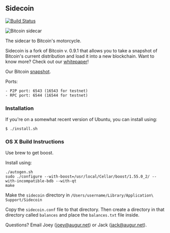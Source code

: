 ## Sidecoin

[![Build Status](https://travis-ci.org/tinybike/sidecoin.svg?branch=master)](https://travis-ci.org/tinybike/sidecoin)

![Bitcoin sidecar](https://github.com/tinybike/sidecoin/blob/master/src/qt/res/images/splash.png)

The sidecar to Bitcoin's motorcycle.

Sidecoin is a fork of Bitcoin v. 0.9.1 that allows you to take a snapshot of Bitcoin's current distribution and load it into a new blockchain.  Want to know more?  Check out our [whitepaper](http://augur.link/sidecoin.pdf)!

Our Bitcoin [snapshot](http://augur.link/snapshotToImport.txt.gz).

Ports:

    - P2P port: 6543 (16543 for testnet)
    - RPC port: 6544 (16544 for testnet)

### Installation

If you're on a somewhat recent version of Ubuntu, you can install using:

    $ ./install.sh

### OS X Build Instructions

Use brew to get boost.

Install using:

	./autogen.sh
	sudo ./configure --with-boost=/usr/local/Cellar/boost/1.55.0_2/ --with-incompatible-bdb --with-qt
	make

Make the `sidecoin` directory in `/Users/username/Library/Application\ Support/Sidecoin`

Copy the `sidecoin.conf` file to that directory.  Then create a directory in that directory called `balances` and place the `balances.txt` file inside.

Questions?  Email Joey (joey@augur.net) or Jack (jack@augur.net).
